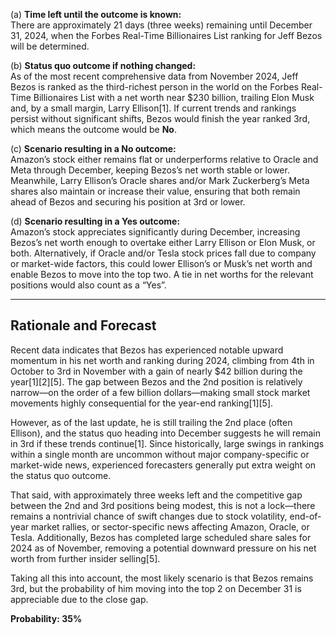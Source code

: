 (a) **Time left until the outcome is known:**  
There are approximately 21 days (three weeks) remaining until December 31, 2024, when the Forbes Real-Time Billionaires List ranking for Jeff Bezos will be determined.

(b) **Status quo outcome if nothing changed:**  
As of the most recent comprehensive data from November 2024, Jeff Bezos is ranked as the third-richest person in the world on the Forbes Real-Time Billionaires List with a net worth near $230 billion, trailing Elon Musk and, by a small margin, Larry Ellison[1]. If current trends and rankings persist without significant shifts, Bezos would finish the year ranked 3rd, which means the outcome would be **No**.

(c) **Scenario resulting in a No outcome:**  
Amazon’s stock either remains flat or underperforms relative to Oracle and Meta through December, keeping Bezos’s net worth stable or lower. Meanwhile, Larry Ellison’s Oracle shares and/or Mark Zuckerberg’s Meta shares also maintain or increase their value, ensuring that both remain ahead of Bezos and securing his position at 3rd or lower.

(d) **Scenario resulting in a Yes outcome:**  
Amazon’s stock appreciates significantly during December, increasing Bezos’s net worth enough to overtake either Larry Ellison or Elon Musk, or both. Alternatively, if Oracle and/or Tesla stock prices fall due to company or market-wide factors, this could lower Ellison’s or Musk’s net worth and enable Bezos to move into the top two. A tie in net worths for the relevant positions would also count as a “Yes”.

---

## Rationale and Forecast

Recent data indicates that Bezos has experienced notable upward momentum in his net worth and ranking during 2024, climbing from 4th in October to 3rd in November with a gain of nearly $42 billion during the year[1][2][5]. The gap between Bezos and the 2nd position is relatively narrow—on the order of a few billion dollars—making small stock market movements highly consequential for the year-end ranking[1][5].

However, as of the last update, he is still trailing the 2nd place (often Ellison), and the status quo heading into December suggests he will remain in 3rd if these trends continue[1]. Since historically, large swings in rankings within a single month are uncommon without major company-specific or market-wide news, experienced forecasters generally put extra weight on the status quo outcome.

That said, with approximately three weeks left and the competitive gap between the 2nd and 3rd positions being modest, this is not a lock—there remains a nontrivial chance of swift changes due to stock volatility, end-of-year market rallies, or sector-specific news affecting Amazon, Oracle, or Tesla. Additionally, Bezos has completed large scheduled share sales for 2024 as of November, removing a potential downward pressure on his net worth from further insider selling[5].

Taking all this into account, the most likely scenario is that Bezos remains 3rd, but the probability of him moving into the top 2 on December 31 is appreciable due to the close gap.

**Probability: 35%**